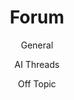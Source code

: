 <!DOCTYPE html>
<html lang = 'en'>
<html>
<meta charset="utf-8">

<h1 align="center">Forum</h1>

<body>
<p align = "center">General</p>
<p align = "center">AI Threads</p>
<p align = "center">Off Topic</p>


</body>

</html>